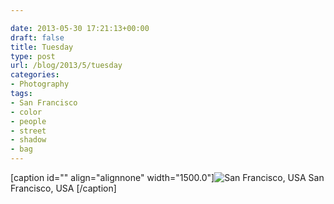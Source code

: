 ```yaml
---

date: 2013-05-30 17:21:13+00:00
draft: false
title: Tuesday
type: post
url: /blog/2013/5/tuesday
categories:
- Photography
tags:
- San Francisco
- color
- people
- street
- shadow
- bag
---
```


[caption id="" align="alignnone" width="1500.0"]![ San Francisco, USA ](/images/2013-05-30-20135tuesday/20130522-R0010264.jpg)
 San Francisco, USA [/caption]
